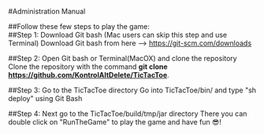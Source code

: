 #Administration Manual

##Follow these few steps to play the game: <br />
##Step 1: Download Git bash (Mac users can skip this step and use Terminal)
Download Git bash from here --> https://git-scm.com/downloads

##Step 2: Open Git bash or Terminal(MacOX) and clone the repository 
Clone the repository with the command __git clone https://github.com/KontrolAltDelete/TicTacToe__.

##Step 3: Go to the TicTacToe directory
Go into TicTacToe/bin/ and type "sh deploy" using Git Bash

##Step 4: Next go to the TicTacToe/build/tmp/jar directory 
There you can double click on "RunTheGame" to play the game and have fun :sunglasses:!
